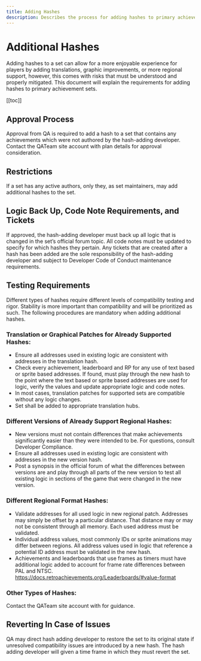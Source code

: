 ```yaml
---
title: Adding Hashes
description: Describes the process for adding hashes to primary achievement sets on RetroAchievements.
---
```


# Additional Hashes

Adding hashes to a set can allow for a more enjoyable experience for players by adding translations, graphic improvements, or more regional support, however, this comes with risks that must be understood and properly mitigated. This document will explain the requirements for adding hashes to primary achievement sets.

[[toc]]

## Approval Process
Approval from QA is required to add a hash to a set that contains any achievements which were not authored by the hash-adding developer. Contact the QATeam site account with plan details for approval consideration.

## Restrictions
If a set has any active authors, only they, as set maintainers, may add additional hashes to the set.

## Logic Back Up, Code Note Requirements, and Tickets
If approved, the hash-adding developer must back up all logic that is changed in the set’s official forum topic.  All code notes must be updated to specify for which hashes they pertain.  Any tickets that are created after a hash has been added are the sole responsibility of the hash-adding developer and subject to Developer Code of Conduct maintenance requirements.

## Testing Requirements
Different types of hashes require different levels of compatibility testing and rigor.  Stability is more important than compatibility and will be prioritized as such.  The following procedures are mandatory when adding additional hashes.

### Translation or Graphical Patches for Already Supported Hashes:

- Ensure all addresses used in existing logic are consistent with addresses in the translation hash.
- Check every achievement, leaderboard and RP for any use of text based or sprite based addresses.  If found, must play through the new hash to the point where the text based or sprite based addresses are used for logic, verify the values and update appropriate logic and code notes.
- In most cases, translation patches for supported sets are compatible without any logic changes.
- Set shall be added to appropriate translation hubs.

### Different Versions of Already Support Regional Hashes:

- New versions must not contain differences that make achievements significantly easier than they were intended to be.  For questions, consult Developer Compliance.
- Ensure all addresses used in existing logic are consistent with addresses in the new version hash.
- Post a synopsis in the official forum of what the differences between versions are and play through all parts of the new version to test all existing logic in sections of the game that were changed in the new version.


### Different Regional Format Hashes:

- Validate addresses for all used logic in new regional patch.  Addresses may simply be offset by a particular distance.  That distance may or may not be consistent through all memory.  Each used address must be validated.
- Individual address values, most commonly IDs or sprite animations may differ between regions.  All address values used in logic that reference a potential ID address must be validated in the new hash.
- Achievements and leaderboards that use frames as timers must have additional logic added to account for frame rate differences between PAL and NTSC.  https://docs.retroachievements.org/Leaderboards/#value-format

### Other Types of Hashes:

Contact the QATeam site account with for guidance.

## Reverting In Case of Issues

QA may direct hash adding developer to restore the set to its original state if unresolved compatibility issues are introduced by a new hash.  The hash adding developer will given a time frame in which they must revert the set.